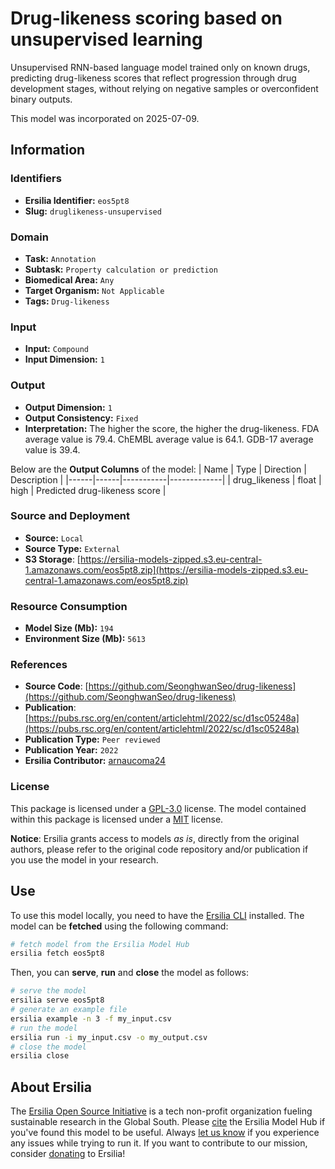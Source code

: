 # Drug-likeness scoring based on unsupervised learning

Unsupervised RNN-based language model trained only on known drugs, predicting drug-likeness scores that reflect progression through drug development stages, without relying on negative samples or overconfident binary outputs.

This model was incorporated on 2025-07-09.

## Information
### Identifiers
- **Ersilia Identifier:** `eos5pt8`
- **Slug:** `druglikeness-unsupervised`

### Domain
- **Task:** `Annotation`
- **Subtask:** `Property calculation or prediction`
- **Biomedical Area:** `Any`
- **Target Organism:** `Not Applicable`
- **Tags:** `Drug-likeness`

### Input
- **Input:** `Compound`
- **Input Dimension:** `1`

### Output
- **Output Dimension:** `1`
- **Output Consistency:** `Fixed`
- **Interpretation:** The higher the score, the higher the drug-likeness. FDA average value is 79.4. ChEMBL average value is 64.1. GDB-17 average value is 39.4.

Below are the **Output Columns** of the model:
| Name | Type | Direction | Description |
|------|------|-----------|-------------|
| drug_likeness | float | high | Predicted drug-likeness score |


### Source and Deployment
- **Source:** `Local`
- **Source Type:** `External`
- **S3 Storage**: [https://ersilia-models-zipped.s3.eu-central-1.amazonaws.com/eos5pt8.zip](https://ersilia-models-zipped.s3.eu-central-1.amazonaws.com/eos5pt8.zip)

### Resource Consumption
- **Model Size (Mb):** `194`
- **Environment Size (Mb):** `5613`


### References
- **Source Code**: [https://github.com/SeonghwanSeo/drug-likeness](https://github.com/SeonghwanSeo/drug-likeness)
- **Publication**: [https://pubs.rsc.org/en/content/articlehtml/2022/sc/d1sc05248a](https://pubs.rsc.org/en/content/articlehtml/2022/sc/d1sc05248a)
- **Publication Type:** `Peer reviewed`
- **Publication Year:** `2022`
- **Ersilia Contributor:** [arnaucoma24](https://github.com/arnaucoma24)

### License
This package is licensed under a [GPL-3.0](https://github.com/ersilia-os/ersilia/blob/master/LICENSE) license. The model contained within this package is licensed under a [MIT](LICENSE) license.

**Notice**: Ersilia grants access to models _as is_, directly from the original authors, please refer to the original code repository and/or publication if you use the model in your research.


## Use
To use this model locally, you need to have the [Ersilia CLI](https://github.com/ersilia-os/ersilia) installed.
The model can be **fetched** using the following command:
```bash
# fetch model from the Ersilia Model Hub
ersilia fetch eos5pt8
```
Then, you can **serve**, **run** and **close** the model as follows:
```bash
# serve the model
ersilia serve eos5pt8
# generate an example file
ersilia example -n 3 -f my_input.csv
# run the model
ersilia run -i my_input.csv -o my_output.csv
# close the model
ersilia close
```

## About Ersilia
The [Ersilia Open Source Initiative](https://ersilia.io) is a tech non-profit organization fueling sustainable research in the Global South.
Please [cite](https://github.com/ersilia-os/ersilia/blob/master/CITATION.cff) the Ersilia Model Hub if you've found this model to be useful. Always [let us know](https://github.com/ersilia-os/ersilia/issues) if you experience any issues while trying to run it.
If you want to contribute to our mission, consider [donating](https://www.ersilia.io/donate) to Ersilia!
